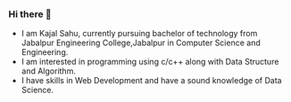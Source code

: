 ### Hi there 👋

<!--
**KajalSahuKs/KajalSahuKs** is a ✨ _special_ ✨ repository because its `README.md` (this file) appears on your GitHub profile.

Here are some ideas to get you started:

- 🔭 I’m currently working on ...
- 🌱 I’m currently learning ...
- 👯 I’m looking to collaborate on ...
- 🤔 I’m looking for help with ...
- 💬 Ask me about ...
- 📫 How to reach me: ...
- 😄 Pronouns: ...
- ⚡ Fun fact: ...

-->
* I am Kajal Sahu, currently pursuing bachelor of technology from Jabalpur Engineering College,Jabalpur in Computer Science and Engineering.
* I am interested in programming using c/c++ along with Data Structure and Algorithm.
* I have skills in Web Development and have a sound knowledge of Data Science.

